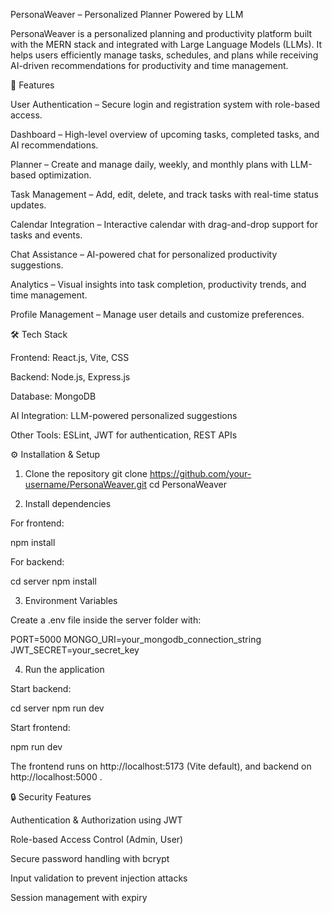 PersonaWeaver – Personalized Planner Powered by LLM

PersonaWeaver is a personalized planning and productivity platform built with the MERN stack and integrated with Large Language Models (LLMs). It helps users efficiently manage tasks, schedules, and plans while receiving AI-driven recommendations for productivity and time management.

🚀 Features

User Authentication – Secure login and registration system with role-based access.

Dashboard – High-level overview of upcoming tasks, completed tasks, and AI recommendations.

Planner – Create and manage daily, weekly, and monthly plans with LLM-based optimization.

Task Management – Add, edit, delete, and track tasks with real-time status updates.

Calendar Integration – Interactive calendar with drag-and-drop support for tasks and events.

Chat Assistance – AI-powered chat for personalized productivity suggestions.

Analytics – Visual insights into task completion, productivity trends, and time management.

Profile Management – Manage user details and customize preferences.

🛠️ Tech Stack

Frontend: React.js, Vite, CSS

Backend: Node.js, Express.js

Database: MongoDB

AI Integration: LLM-powered personalized suggestions

Other Tools: ESLint, JWT for authentication, REST APIs

⚙️ Installation & Setup
1. Clone the repository
git clone https://github.com/your-username/PersonaWeaver.git
cd PersonaWeaver

2. Install dependencies

For frontend:

npm install


For backend:

cd server
npm install

3. Environment Variables

Create a .env file inside the server folder with:

PORT=5000
MONGO_URI=your_mongodb_connection_string
JWT_SECRET=your_secret_key

4. Run the application

Start backend:

cd server
npm run dev


Start frontend:

npm run dev


The frontend runs on http://localhost:5173
 (Vite default), and backend on http://localhost:5000
.

🔒 Security Features

Authentication & Authorization using JWT

Role-based Access Control (Admin, User)

Secure password handling with bcrypt

Input validation to prevent injection attacks

Session management with expiry
